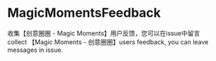 # MagicMomentsFeedback
收集【创意圈圈 - Magic Moments】用户反馈，您可以在issue中留言  
collect 【Magic Moments - 创意圈圈】users feedback, you can leave messages in issue.
